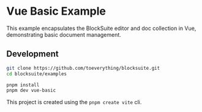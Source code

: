# Vue Basic Example

This example encapsulates the BlockSuite editor and doc collection in Vue, demonstrating basic document management.

## Development

```sh
git clone https://github.com/toeverything/blocksuite.git
cd blocksuite/examples

pnpm install
pnpm dev vue-basic
```

This project is created using the `pnpm create vite` cli.
